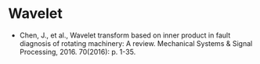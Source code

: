 # Wavelet

-	Chen, J., et al., Wavelet transform based on inner product in fault diagnosis of rotating machinery: A review. Mechanical Systems & Signal Processing, 2016. 70(2016): p. 1-35.
